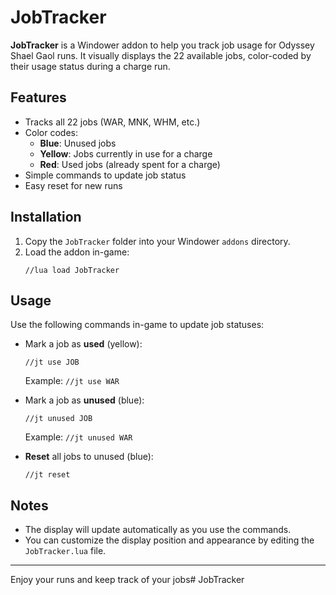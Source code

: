 # JobTracker

**JobTracker** is a Windower addon to help you track job usage for Odyssey Shael Gaol runs. It visually displays the 22 available jobs, color-coded by their usage status during a charge run.

## Features

- Tracks all 22 jobs (WAR, MNK, WHM, etc.)
- Color codes:
  - **Blue**: Unused jobs
  - **Yellow**: Jobs currently in use for a charge
  - **Red**: Used jobs (already spent for a charge)
- Simple commands to update job status
- Easy reset for new runs

## Installation

1. Copy the `JobTracker` folder into your Windower `addons` directory.
2. Load the addon in-game:
   ```
   //lua load JobTracker
   ```

## Usage

Use the following commands in-game to update job statuses:

- Mark a job as **used** (yellow):
  ```
  //jt use JOB
  ```
  Example: `//jt use WAR`

- Mark a job as **unused** (blue):
  ```
  //jt unused JOB
  ```
  Example: `//jt unused WAR`

- **Reset** all jobs to unused (blue):
  ```
  //jt reset
  ```

## Notes

- The display will update automatically as you use the commands.
- You can customize the display position and appearance by editing the `JobTracker.lua` file.

---

Enjoy your runs and keep track of your jobs#   J o b T r a c k e r  
 